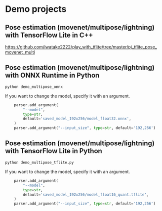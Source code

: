 # Demo projects

## Pose estimation (movenet/multipose/lightning) with TensorFlow Lite in C++
https://github.com/iwatake2222/play_with_tflite/tree/master/pj_tflite_pose_movenet_multi

## Pose estimation (movenet/multipose/lightning) with ONNX Runtime in Python
```
python demo_multipose_onnx
```

If you want to change the model, specify it with an argument.
```python
    parser.add_argument(
        "--model",
        type=str,
        default='saved_model_192x256/model_float32.onnx',
    )
    parser.add_argument("--input_size", type=str, default='192,256')
```

## Pose estimation (movenet/multipose/lightning) with TensorFlow Lite in Python
```
python demo_multipose_tflite.py
```

If you want to change the model, specify it with an argument.
```python
    parser.add_argument(
        "--model",
        type=str,
        default='saved_model_192x256/model_float16_quant.tflite',
    )
    parser.add_argument("--input_size", type=str, default='192,256')
```

